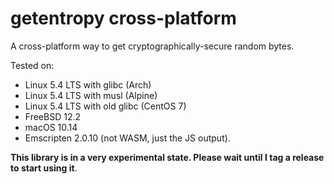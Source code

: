 # getentropy cross-platform

A cross-platform way to get cryptographically-secure random bytes.

Tested on:

- Linux 5.4 LTS with glibc (Arch)
- Linux 5.4 LTS with musl (Alpine)
- Linux 5.4 LTS with old glibc (CentOS 7)
- FreeBSD 12.2
- macOS 10.14
- Emscripten 2.0.10 (not WASM, just the JS output).

**This library is in a very experimental state. Please wait until I tag a
release to start using it**.
